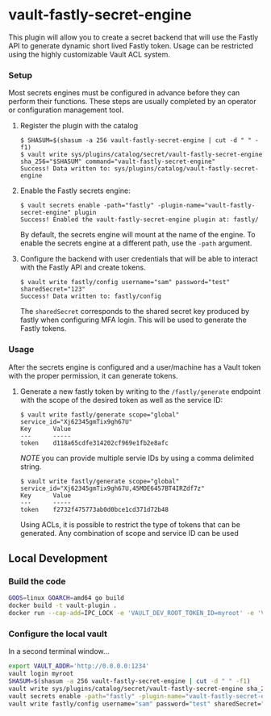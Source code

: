 # vault-fastly-secret-engine

This plugin will allow you to create a secret backend that will use the Fastly API to generate dynamic short lived Fastly token.  Usage can be restricted using the highly customizable Vault ACL system.

### Setup

Most secrets engines must be configured in advance before they can perform their
functions. These steps are usually completed by an operator or configuration
management tool.

1. Register the plugin with the catalog

    ```text
    $ SHASUM=$(shasum -a 256 vault-fastly-secret-engine | cut -d " " -f1)
    $ vault write sys/plugins/catalog/secret/vault-fastly-secret-engine sha_256="$SHASUM" command="vault-fastly-secret-engine"
    Success! Data written to: sys/plugins/catalog/vault-fastly-secret-engine
    ```

1. Enable the Fastly secrets engine:

    ```text
    $ vault secrets enable -path="fastly" -plugin-name="vault-fastly-secret-engine" plugin
    Success! Enabled the vault-fastly-secret-engine plugin at: fastly/
    ```

    By default, the secrets engine will mount at the name of the engine. To
    enable the secrets engine at a different path, use the `-path` argument.

1. Configure the backend with user credentials that will be able to interact with the Fastly API and create tokens.

    ```text
    $ vault write fastly/config username="sam" password="test" sharedSecret="123"
    Success! Data written to: fastly/config
    ```

    The `sharedSecret` corresponds to the shared secret key produced by fastly when configuring MFA login.  This will be used to generate the Fastly tokens.

### Usage

After the secrets engine is configured and a user/machine has a Vault token with
the proper permission, it can generate tokens.

1. Generate a new fastly token by writing to the  `/fastly/generate` endpoint with the
scope of the desired token as well as the service ID:

    ```text
    $ vault write fastly/generate scope="global" service_id="Xj62345gmTix9gh67U"
    Key      Value
    ---      -----
    token    d118a65cdfe314202cf969e1fb2e8afc
    ```

    *NOTE* you can provide multiple servie IDs by using a comma delimited string.

    ```text
    $ vault write fastly/generate scope="global" service_id="Xj62345gmTix9gh67U,45MDE6457BT4IRZdf7z"
    Key      Value
    ---      -----
    token    f2732f475773ab0d0bce1cd371d72b48
    ```

    Using ACLs, it is possible to restrict the type of tokens that can be generated.  Any combination of scope and service ID can be used

## Local Development

### Build the code

```bash
GOOS=linux GOARCH=amd64 go build
docker build -t vault-plugin .
docker run --cap-add=IPC_LOCK -e 'VAULT_DEV_ROOT_TOKEN_ID=myroot' -e 'VAULT_DEV_LISTEN_ADDRESS=0.0.0.0:1234' -p 1234:1234 vault-plugin
```

### Configure the local vault

In a second terminal window...

```bash
export VAULT_ADDR='http://0.0.0.0:1234'
vault login myroot
SHASUM=$(shasum -a 256 vault-fastly-secret-engine | cut -d " " -f1)
vault write sys/plugins/catalog/secret/vault-fastly-secret-engine sha_256="$SHASUM" command="vault-fastly-secret-engine"
vault secrets enable -path="fastly" -plugin-name="vault-fastly-secret-engine" plugin
vault write fastly/config username="sam" password="test" sharedSecret="123"
```
